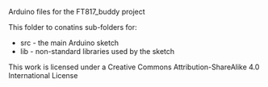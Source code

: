 Arduino files for the FT817_buddy project

This folder to conatins sub-folders for:
- src - the main Arduino sketch
- lib - non-standard libraries used by the sketch

This work is licensed under a Creative Commons Attribution-ShareAlike 4.0 International License